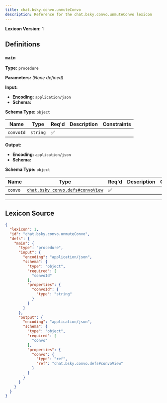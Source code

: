 ```yaml
---
title: chat.bsky.convo.unmuteConvo
description: Reference for the chat.bsky.convo.unmuteConvo lexicon
---
```

**Lexicon Version:** 1

## Definitions

<a name="main"></a>
### `main`

**Type:** `procedure`

**Parameters:** _(None defined)_

**Input:**

- **Encoding:** `application/json`
- **Schema:**

**Schema Type:** `object`

| Name | Type | Req'd  | Description | Constraints |
|------|------|----------|-------------|-------------|
| `convoId` | `string` | ✅  |  |  |
**Output:**

- **Encoding:** `application/json`
- **Schema:**

**Schema Type:** `object`

| Name | Type | Req'd  | Description | Constraints |
|------|------|----------|-------------|-------------|
| `convo` | [`chat.bsky.convo.defs#convoView`](lexicons/chat/bsky/convo/defs#convoView) | ✅  |  |  |

---

## Lexicon Source
```json
{
  "lexicon": 1,
  "id": "chat.bsky.convo.unmuteConvo",
  "defs": {
    "main": {
      "type": "procedure",
      "input": {
        "encoding": "application/json",
        "schema": {
          "type": "object",
          "required": [
            "convoId"
          ],
          "properties": {
            "convoId": {
              "type": "string"
            }
          }
        }
      },
      "output": {
        "encoding": "application/json",
        "schema": {
          "type": "object",
          "required": [
            "convo"
          ],
          "properties": {
            "convo": {
              "type": "ref",
              "ref": "chat.bsky.convo.defs#convoView"
            }
          }
        }
      }
    }
  }
}
```
